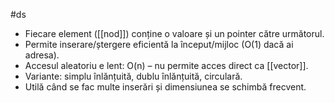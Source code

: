 #ds

- Fiecare element ([[nod]]) conține o valoare și un pointer către următorul.
- Permite inserare/ștergere eficientă la început/mijloc (O(1) dacă ai adresa).
- Accesul aleatoriu e lent: O(n) – nu permite acces direct ca [[vector]].
- Variante: simplu înlănțuită, dublu înlănțuită, circulară.
- Utilă când se fac multe inserări și dimensiunea se schimbă frecvent.

